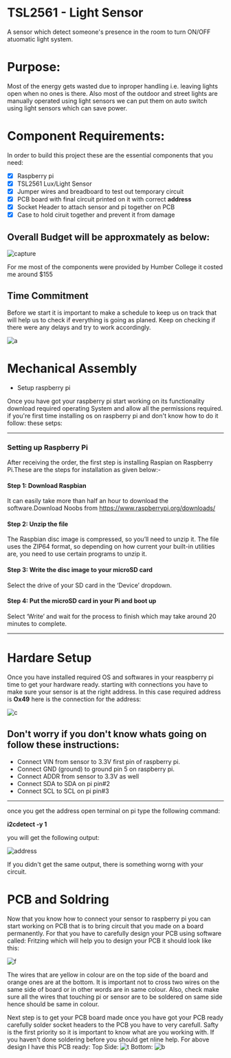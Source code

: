 # TSL2561 - Light Sensor

A sensor which detect someone's presence in the room to turn ON/OFF atuomatic light system.

# Purpose:

Most of the energy gets wasted due to inproper handling i.e. leaving lights open when no ones is there. Also most of the outdoor and street lights are manually operated using light sensors we can put them on auto switch using light sensors which can save power.

# Component Requirements:

In order to build this project these are the essential components that you need:

- [x] Raspberry pi
- [x] TSL2561 Lux/Light Sensor
- [x] Jumper wires and breadboard to test out temporary circuit 
- [x] PCB board with final circuit printed on it with correct <b>address</b>
- [x] Socket Header to attach sensor and pi together on PCB
- [x] Case to hold ciruit together and prevent it from damage  

## Overall Budget will be approxmately as below:

![capture](https://user-images.githubusercontent.com/43556409/49119932-94b9c500-f278-11e8-9148-525e369e3618.PNG)

For me most of the components were provided by Humber College it costed me around $155

## Time Commitment 

Before we start it is important to make a schedule to keep us on track that will help us to check if everything is going as planed. 
Keep on checking if there were any delays and try to work accordingly.

![a](https://user-images.githubusercontent.com/43556409/49120029-ff6b0080-f278-11e8-9c4d-25a53ed098f7.PNG)

# Mechanical Assembly

- Setup raspberry pi

Once you have got your raspberry pi start working on its functionality download required operating System and allow all the permissions required. if you're first time installing os on raspberry pi and don't know how to do it follow: these setps:

---
### Setting up Raspberry Pi
After receiving the order, the first step is installing Raspian on Raspberry Pi.These are the steps for installation as given below:-

#### Step 1: Download Raspbian
It can easily take more than half an hour to download the software.Download Noobs from https://www.raspberrypi.org/downloads/ 

#### Step 2: Unzip the file
The Raspbian disc image is compressed, so you’ll need to unzip it. The file uses the ZIP64 format, so depending on how current your built-in utilities are, you need to use certain programs to unzip it.

#### Step 3: Write the disc image to your microSD card
Select the drive of your SD card in the ‘Device’ dropdown.

#### Step 4: Put the microSD card in your Pi and boot up
Select ‘Write’ and wait for the process to finish which may take around 20 minutes to complete.

---

# Hardare Setup

Once you have installed required OS and softwares in your reaspberry pi time to get your hardware ready.
starting with connections you have to make sure your sensor is at the right address.
In this case required address is <b>Ox49</b>
here is the connection for the address:

![c](https://user-images.githubusercontent.com/43556409/49120745-e9ab0a80-f27b-11e8-8392-84376b9dc8cc.jpeg)

Don't worry if you don't know whats going on follow these instructions:
---
- Connect VIN from sensor to 3.3V first pin of raspberry pi.
- Connect GND (ground) to ground pin 5 on raspberry pi.
- Connect ADDR from sensor to 3.3V as well
- Connect SDA to SDA on pi pin#2
- Connect SCL to SCL on pi pin#3
---

once you get the address open terminal on pi type the following command:

<b>i2cdetect -y 1</b>

you will get the following output:

![address](https://user-images.githubusercontent.com/43556409/49120993-e49a8b00-f27c-11e8-89f5-d8e9b2702336.PNG)

If you didn't get the same output, there is something worng with your circuit.

# PCB and Soldring

Now that you know how to connect your sensor to raspberry pi you can start working on PCB that is to bring circuit that you made on a board permanently. For that you have to carefully design your PCB using software called: Fritzing which will help you to design your PCB it should look like this:

![f](https://user-images.githubusercontent.com/43556409/49121140-6c809500-f27d-11e8-824c-f51ebca9b143.png)

The wires that are yellow in colour are on the top side of the board and orange ones are at the bottom. It is important not to cross two wires on the same side of board or in other words are in same colour. Also, check make sure all the wires that touching pi or sensor are to be soldered on same side hence should be same in colour.

Next step is to get your PCB board made once you have got your PCB ready carefully solder socket headers to the PCB you have to very carefull.
Safty is the first priority so it is important to know what are you working with. If you haven't done soldering before you should get nline help.
For above design I have this PCB ready: 
Top Side:
![t](https://user-images.githubusercontent.com/43556409/49121551-e49b8a80-f27e-11e8-9c9d-2d7057be33c5.jpeg)
Bottom:
![b](https://user-images.githubusercontent.com/43556409/49121553-e5ccb780-f27e-11e8-834c-2c057a4f223c.jpeg)


